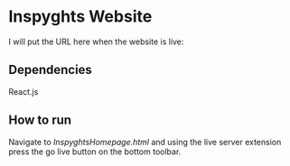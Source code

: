 # Inspyghts Website

I will put the URL here when the website is live:

## Dependencies

React.js

## How to run

Navigate to _InspyghtsHomepage.html_ and using the live server extension press the go live button on the bottom toolbar.
